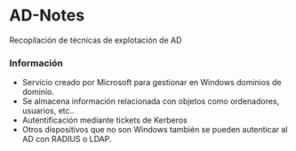 # AD-Notes
Recopilación de técnicas de explotación de AD

### Información
- Servicio creado por Microsoft para gestionar en Windows dominios de dominio.
- Se almacena información relacionada con objetos como ordenadores, usuarios, etc..
- Autentificación mediante tickets de Kerberos 
- Otros dispositivos que no son Windows también se pueden autenticar al AD con RADIUS o LDAP.

